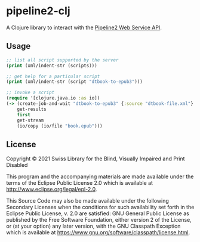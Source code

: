 # pipeline2-clj

A Clojure library to interact with the [Pipeline2 Web Service
API](https://daisy.github.io/pipeline/WebServiceAPI).

## Usage

```clojure
;; list all script supported by the server
(print (xml/indent-str (scripts)))

;; get help for a particular script
(print (xml/indent-str (script "dtbook-to-epub3")))

;; invoke a script
(require '[clojure.java.io :as io])
(-> (create-job-and-wait "dtbook-to-epub3" {:source "dtbook-file.xml"} {})
    get-results
    first
    get-stream
    (io/copy (io/file "book.epub")))
```
## License

Copyright © 2021 Swiss Library for the Blind, Visually Impaired and Print Disabled

This program and the accompanying materials are made available under the
terms of the Eclipse Public License 2.0 which is available at
http://www.eclipse.org/legal/epl-2.0.

This Source Code may also be made available under the following Secondary
Licenses when the conditions for such availability set forth in the Eclipse
Public License, v. 2.0 are satisfied: GNU General Public License as published by
the Free Software Foundation, either version 2 of the License, or (at your
option) any later version, with the GNU Classpath Exception which is available
at https://www.gnu.org/software/classpath/license.html.
